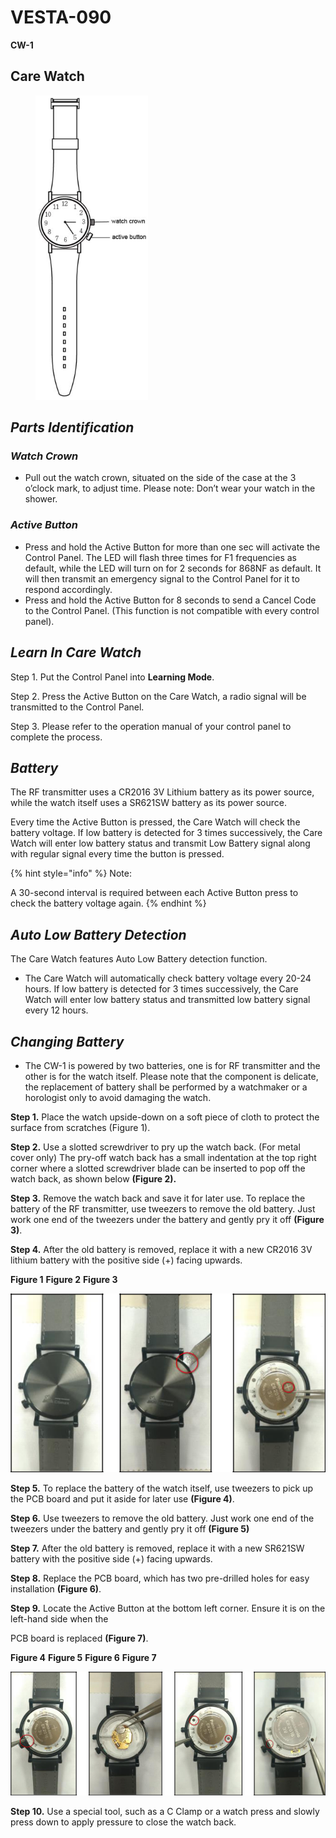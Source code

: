 # VESTA-090

**CW-1**

## **Care Watch**

<div align="left"><figure><img src=".gitbook/assets/image (16) (1) (1) (1) (1) (1).png" alt=""><figcaption></figcaption></figure></div>

## _**Parts Identification**_

### _**Watch Crown**_

* Pull out the watch crown, situated on the side of the case at the 3 o’clock mark, to adjust time. Please note: Don’t wear your watch in the shower.

### _**Active Button**_

* Press and hold the Active Button for more than one sec will activate the Control Panel. The LED will flash three times for F1 frequencies as default, while the LED will turn on for 2 seconds for 868NF as default. It will then transmit an emergency signal to the Control Panel for it to respond accordingly.
* Press and hold the Active Button for 8 seconds to send a Cancel Code to the Control Panel. (This function is not compatible with every control panel).

## _**Learn In Care Watch**_

Step 1. Put the Control Panel into **Learning Mode**.

Step 2. Press the Active Button on the Care Watch, a radio signal will be transmitted to the Control Panel.

Step 3. Please refer to the operation manual of your control panel to complete the process.

## _**Battery**_

The RF transmitter uses a CR2016 3V Lithium battery as its power source, while the watch itself uses a SR621SW battery as its power source.

Every time the Active Button is pressed, the Care Watch will check the battery voltage. If low battery is detected for 3 times successively, the Care Watch will enter low battery status and transmit Low Battery signal along with regular signal every time the button is pressed.

{% hint style="info" %}
Note:

A 30-second interval is required between each Active Button press to check the battery voltage again.
{% endhint %}

## _**Auto Low Battery Detection**_

The Care Watch features Auto Low Battery detection function.

* The Care Watch will automatically check battery voltage every 20-24 hours. If low battery is detected for 3 times successively, the Care Watch will enter low battery status and transmitted low battery signal every 12 hours.

## _**Changing Battery**_

* The CW-1 is powered by two batteries, one is for RF transmitter and the other is for the watch itself. Please note that the component is delicate, the replacement of battery shall be performed by a watchmaker or a horologist only to avoid damaging the watch.

**Step 1.** Place the watch upside-down on a soft piece of cloth to protect the surface from scratches (Figure 1).

**Step 2.** Use a slotted screwdriver to pry up the watch back. (For metal cover only) The pry-off watch back has a small indentation at the top right corner where a slotted screwdriver blade can be inserted to pop off the watch back, as shown below **(Figure 2).**

**Step 3.** Remove the watch back and save it for later use. To replace the battery of the RF transmitter, use tweezers to remove the old battery. Just work one end of the tweezers under the battery and gently pry it off **(Figure 3)**.

**Step 4.** After the old battery is removed, replace it with a new CR2016 3V lithium battery with the positive side (+) facing upwards.

&#x20;                           **Figure 1**                                            **Figure 2** **Figure 3**

![](<.gitbook/assets/8 (39).png>)

**Step 5.** To replace the battery of the watch itself, use tweezers to pick up the PCB board and put it aside for later use **(Figure 4)**.

**Step 6.** Use tweezers to remove the old battery. Just work one end of the tweezers under the battery and gently pry it off **(Figure 5)**

**Step 7.** After the old battery is removed, replace it with a new SR621SW battery with the positive side (+) facing upwards.

**Step 8.** Replace the PCB board, which has two pre-drilled holes for easy installation **(Figure 6)**.&#x20;

**Step 9.** Locate the Active Button at the bottom left corner. Ensure it is on the left-hand side when the

PCB board is replaced **(Figure 7)**.

&#x20;               **Figure 4**                           **Figure 5** **Figure 6**                            **Figure 7**

![](<.gitbook/assets/9 (43).png>)

**Step 10.** Use a special tool, such as a C Clamp or a watch press and slowly press down to apply pressure to close the watch back.

